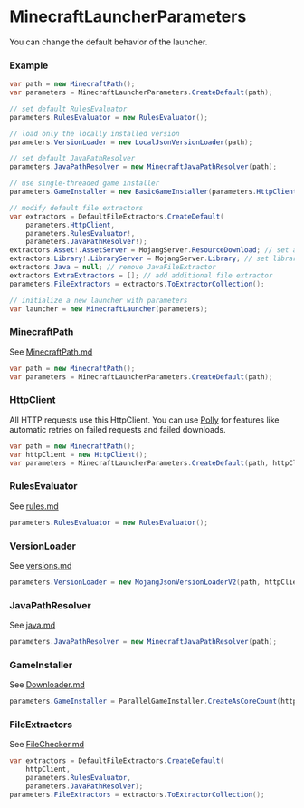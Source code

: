 # MinecraftLauncherParameters

You can change the default behavior of the launcher.

### Example

```csharp
var path = new MinecraftPath();
var parameters = MinecraftLauncherParameters.CreateDefault(path);

// set default RulesEvaluator
parameters.RulesEvaluator = new RulesEvaluator();

// load only the locally installed version 
parameters.VersionLoader = new LocalJsonVersionLoader(path);

// set default JavaPathResolver
parameters.JavaPathResolver = new MinecraftJavaPathResolver(path);

// use single-threaded game installer
parameters.GameInstaller = new BasicGameInstaller(parameters.HttpClient);

// modify default file extractors
var extractors = DefaultFileExtractors.CreateDefault(
    parameters.HttpClient, 
    parameters.RulesEvaluator!, 
    parameters.JavaPathResolver!);
extractors.Asset!.AssetServer = MojangServer.ResourceDownload; // set asset download server
extractors.Library!.LibraryServer = MojangServer.Library; // set library download server
extractors.Java = null; // remove JavaFileExtractor
extractors.ExtraExtractors = []; // add additional file extractor
parameters.FileExtractors = extractors.ToExtractorCollection();

// initialize a new launcher with parameters
var launcher = new MinecraftLauncher(parameters);
```

### MinecraftPath

See [MinecraftPath.md](../getting-started/MinecraftPath.md "mention")

```csharp
var path = new MinecraftPath();
var parameters = MinecraftLauncherParameters.CreateDefault(path);
```

### HttpClient

All HTTP requests use this HttpClient. You can use [Polly](https://github.com/App-vNext/Polly) for features like automatic retries on failed requests and failed downloads.

```csharp
var path = new MinecraftPath();
var httpClient = new HttpClient();
var parameters = MinecraftLauncherParameters.CreateDefault(path, httpClient);
```

### RulesEvaluator

See [rules.md](rules.md "mention")

```csharp
parameters.RulesEvaluator = new RulesEvaluator();
```

### VersionLoader

See [versions.md](../getting-started/versions.md "mention")

```csharp
parameters.VersionLoader = new MojangJsonVersionLoaderV2(path, httpClient);
```

### JavaPathResolver

See [java.md](java.md "mention")

```csharp
parameters.JavaPathResolver = new MinecraftJavaPathResolver(path);
```

### GameInstaller

See [Downloader.md](Downloader.md "mention")

```csharp
parameters.GameInstaller = ParallelGameInstaller.CreateAsCoreCount(httpClient);
```

### FileExtractors

See [FileChecker.md](FileChecker.md "mention")

```csharp
var extractors = DefaultFileExtractors.CreateDefault(
    httpClient, 
    parameters.RulesEvaluator, 
    parameters.JavaPathResolver);
parameters.FileExtractors = extractors.ToExtractorCollection();
```
